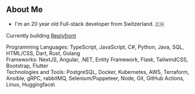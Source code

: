 ## About Me

- I'm an 20 year old Full-stack developer from Switzerland. 🇨🇭

Currently building [Replyfront](https://replyfront.com)


Programming Languages: TypeScript, JavaScript, C#, Python, Java, SQL, HTML/CSS, Dart, Rust, Golang\
Frameworks: NextJS, Angular, .NET, Entity Framework, Flask, TailwindCSS, Bootstrap, Flutter\
Technologies and Tools: PostgreSQL, Docker, Kubernetes, AWS, Terraform, Ansible, gRPC, rabbitMQ, Selenium/Puppeteer, Node, Git, GitHub Actions, Linux, Huggingface\
